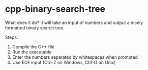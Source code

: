 # cpp-binary-search-tree

What does it do?
It will take an input of numbers and output a nicely formatted binary search tree.

Steps:
1. Compile the C++ file
2. Run the executable
3. Enter the numbers separated by whitespaces when prompted
4. Use EOF input (Ctrl-Z on Windows, Ctrl-D on Unix)
